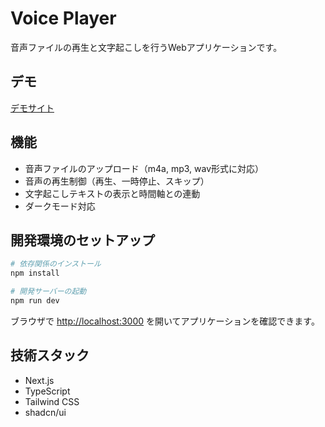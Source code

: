 # Voice Player

音声ファイルの再生と文字起こしを行うWebアプリケーションです。

## デモ

[デモサイト](https://v0-m4a-to-text-i-os-app.vercel.app/)

## 機能

- 音声ファイルのアップロード（m4a, mp3, wav形式に対応）
- 音声の再生制御（再生、一時停止、スキップ）
- 文字起こしテキストの表示と時間軸との連動
- ダークモード対応

## 開発環境のセットアップ

```bash
# 依存関係のインストール
npm install

# 開発サーバーの起動
npm run dev
```

ブラウザで [http://localhost:3000](http://localhost:3000) を開いてアプリケーションを確認できます。

## 技術スタック

- Next.js
- TypeScript
- Tailwind CSS
- shadcn/ui
